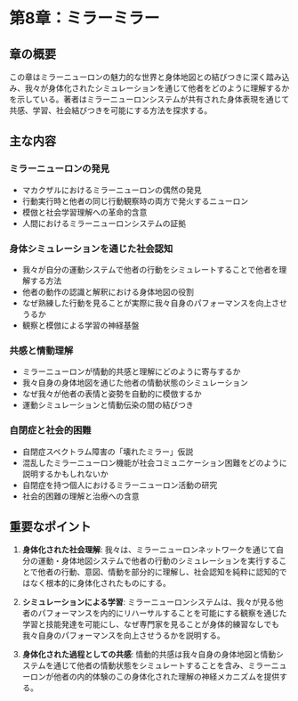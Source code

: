# 第8章：ミラーミラー

## 章の概要
この章はミラーニューロンの魅力的な世界と身体地図との結びつきに深く踏み込み、我々が身体化されたシミュレーションを通じて他者をどのように理解するかを示している。著者はミラーニューロンシステムが共有された身体表現を通じて共感、学習、社会結びつきを可能にする方法を探求する。

## 主な内容

### ミラーニューロンの発見
- マカクザルにおけるミラーニューロンの偶然の発見
- 行動実行時と他者の同じ行動観察時の両方で発火するニューロン
- 模倣と社会学習理解への革命的含意
- 人間におけるミラーニューロンシステムの証拠

### 身体シミュレーションを通じた社会認知
- 我々が自分の運動システムで他者の行動をシミュレートすることで他者を理解する方法
- 他者の動作の認識と解釈における身体地図の役割
- なぜ熟練した行動を見ることが実際に我々自身のパフォーマンスを向上させうるか
- 観察と模倣による学習の神経基盤

### 共感と情動理解
- ミラーニューロンが情動的共感と理解にどのように寄与するか
- 我々自身の身体地図を通じた他者の情動状態のシミュレーション
- なぜ我々が他者の表情と姿勢を自動的に模倣するか
- 運動シミュレーションと情動伝染の間の結びつき

### 自閉症と社会的困難
- 自閉症スペクトラム障害の「壊れたミラー」仮説
- 混乱したミラーニューロン機能が社会コミュニケーション困難をどのように説明するかもしれないか
- 自閉症を持つ個人におけるミラーニューロン活動の研究
- 社会的困難の理解と治療への含意

## 重要なポイント

1. **身体化された社会理解**: 我々は、ミラーニューロンネットワークを通じて自分の運動・身体地図システムで他者の行動のシミュレーションを実行することで他者の行動、意図、情動を部分的に理解し、社会認知を純粋に認知的ではなく根本的に身体化されたものにする。

2. **シミュレーションによる学習**: ミラーニューロンシステムは、我々が見る他者のパフォーマンスを内的にリハーサルすることを可能にする観察を通じた学習と技能発達を可能にし、なぜ専門家を見ることが身体的練習なしでも我々自身のパフォーマンスを向上させうるかを説明する。

3. **身体化された過程としての共感**: 情動的共感は我々自身の身体地図と情動システムを通じて他者の情動状態をシミュレートすることを含み、ミラーニューロンが他者の内的体験のこの身体化された理解の神経メカニズムを提供する。